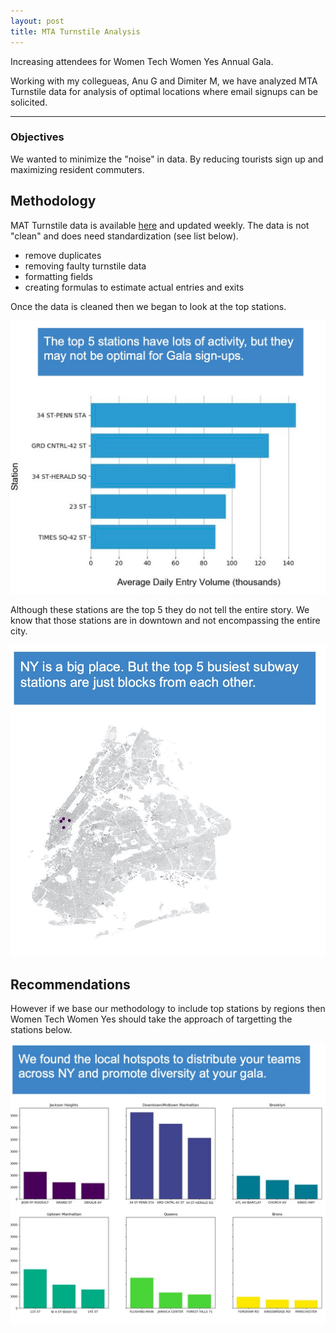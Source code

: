 ```yaml
---
layout: post
title: MTA Turnstile Analysis
---
```


Increasing attendees for Women Tech Women Yes Annual Gala. 

Working with my collegueas, Anu G and Dimiter M, we have analyzed MTA Turnstile data for analysis of optimal locations where email signups can be solicited.

-----

### Objectives

We wanted to minimize the "noise" in data. By reducing tourists sign up and maximizing resident commuters.

## Methodology

MAT Turnstile data is available [here](http://web.mta.info/developers/turnstile.html) and updated weekly. The data is not "clean" and does need standardization (see list below).

* remove duplicates
* removing faulty turnstile data
* formatting fields
* creating formulas to estimate actual entries and exits

Once the data is cleaned then we began to look at the top stations.

![](images/Top5Stations.jpg)

Although these stations are the top 5 they do not tell the entire story. We know that those stations are in downtown and not encompassing the entire city.

![](images/Top5NYC.jpg)

## Recommendations
However if we base our methodology to include top stations by regions then Women Tech Women Yes should take the approach of targetting the stations below.

![](images/HotSpots.jpg)

